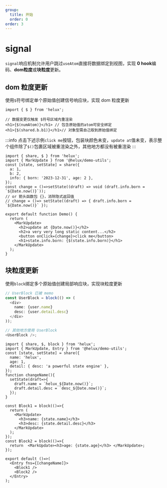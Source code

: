 ```yaml
---
group:
  title: 开始
  order: 0
order: 3
---
```


# signal

`signal`响应机制允许用户跳过`useAtom`直接将数据绑定到视图，实现 **0 hook**编码、**dom粒度**或**块粒度**更新。

## dom 粒度更新

使用`$`符号绑定单个原始值创建信号响应块，实现 dom 粒度更新

```tsx | pure
import { $ } from 'helux';

// 数据变更仅触发 $符号区域内重渲染
<h1>{$(numAtom)}</h1> // 包含原始值的atom可安全绑定
<h1>{$(shared.b.b1)}</h1>// 对象型需自己取到原始值绑定
```

:::info
点击下述示例`click me`按钮，包装块颜色未变，`update at`值未变，表示整个组件除了`$()`包裹区域被重渲染之外，其他地方都没有被重渲染
:::


```tsx
import { share, $ } from 'helux';
import { MarkUpdate } from '@helux/demo-utils';
const [state, setState] = share({
  a: 1,
  b: 2,
  info: { born: '2023-12-31', age: 2 },
});
const change = ()=>setState((draft) => void (draft.info.born = `${Date.now()}`));
// or 箭头函数包 {}，消除隐式返回值
// change = ()=> setState((draft) => { draft.info.born = `${Date.now()}` });

export default function Demo() {
  return (
    <MarkUpdate>
      <h2>update at {Date.now()}</h2>
      <h2>a very very long static content...</h2>
      <button onClick={change}>click me</button>
      <h1>state.info.born: {$(state.info.born)}</h1>
    </MarkUpdate>
  );
}
```

## 块粒度更新

使用`block`绑定多个原始值创建局部响应块，实现块粒度更新

```ts
// UserBlock 已被 memo
const UserBlock = block(() => (
  <div>
    name: {user.name}
    desc: {user.detail.desc}
  </div>
));

// 其他地方使用 UserBlock
<UserBlock />;
```


```tsx
import { share, $, block } from 'helux';
import { MarkUpdate, Entry } from '@helux/demo-utils';
const [state, setState] = share({
  name: 'helux',
  age: 1,
  detail: { desc: 'a powerful state engine' },
});
function changeName(){
  setState(draft=>{
    draft.name = `helux_${Date.now()}`;
    draft.detail.desc = `desc_${Date.now()}`;
  });
}

const Block1 = block(()=>{
  return (
    <MarkUpdate>
      <h3>name: {state.name}</h3>
      <h3>desc: {state.detail.desc}</h3>
    </MarkUpdate>
  );
});
const Block2 = block(()=>{
  return  <MarkUpdate><h3>age: {state.age}</h3> </MarkUpdate>;
});

export default ()=>(
  <Entry fns={[changeName]}>
    <Block1 />
    <Block2 />
  </Entry>
);
```
